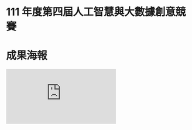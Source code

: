 # 111 年度第四屆人工智慧與大數據創意競賽

# 成果海報
![](https://github.com/lee0721/presentation/blob/main/111%20%E5%B9%B4%E5%BA%A6%E7%AC%AC%E5%9B%9B%E5%B1%86%E4%BA%BA%E5%B7%A5%E6%99%BA%E6%85%A7%E8%88%87%E5%A4%A7%E6%95%B8%E6%93%9A%E5%89%B5%E6%84%8F%E7%AB%B6%E8%B3%BD/%E6%88%90%E6%9E%9C%E6%B5%B7%E5%A0%B1.pdf)
